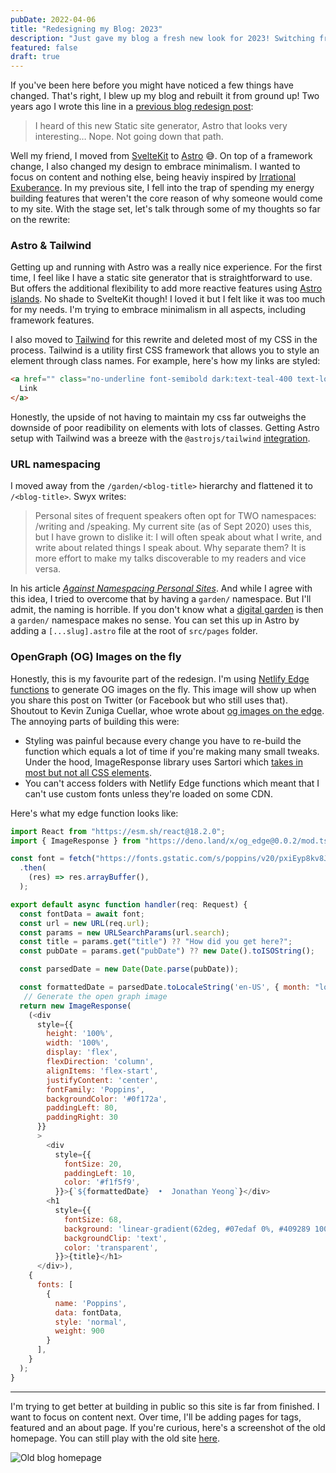 ```yaml
---
pubDate: 2022-04-06
title: "Redesigning my Blog: 2023"
description: "Just gave my blog a fresh new look for 2023! Switching from SvelteKit to Astro - read on to find out why!"
featured: false
draft: true
---
```

If you've been here before you might have noticed a few things have changed. That's right, I blew up my blog and rebuilt it from ground up! Two years ago I wrote this line in a [previous blog redesign post](blog-redesign-2021):

> I heard of this new Static site generator, Astro that looks very interesting…
> Nope. Not going down that path.

Well my friend, I moved from [SvelteKit](https://kit.svelte.dev/) to [Astro](https://astro.build/) 😅. On top of a framework change, I also changed my design to embrace minimalism. I wanted to focus on content and nothing else, being heaviy inspired by [Irrational Exuberance](https://lethain.com/). In my previous site, I fell into the trap of spending my energy building features that weren't the core reason of why someone would come to my site. With the stage set, let's talk through some of my thoughts so far on the rewrite:

### Astro & Tailwind
Getting up and running with Astro was a really nice experience. For the first time, I feel like I have a static site generator that is straightforward to use. But offers the additional flexibility to add more reactive features using [Astro islands](https://docs.astro.build/en/concepts/islands/). No shade to SvelteKit though! I loved it but I felt like it was too much for my needs. I'm trying to embrace minimalism in all aspects, including framework features.

I also moved to [Tailwind](https://tailwindcss.com/) for this rewrite and deleted most of my CSS in the process. Tailwind is a utility first CSS framework that allows you to style an element through class names. For example, here's how my links are styled:

```html
<a href="" class="no-underline font-semibold dark:text-teal-400 text-logo-green before:bg-teal-600 before:dark:bg-teal-300 before:rounded-lg hover:before:opacity-100 hover:dark:text-teal-300 hover:text-teal-600 relative">
  Link
</a>
```

Honestly, the upside of not having to maintain my css far outweighs the downside of poor readibility on elements with lots of classes. Getting Astro setup with Tailwind was a breeze with the `@astrojs/tailwind` [integration](https://docs.astro.build/en/guides/integrations-guide/tailwind/).

### URL namespacing
I moved away from the `/garden/<blog-title>` hierarchy and flattened it to `/<blog-title>`. Swyx writes:

> Personal sites of frequent speakers often opt for TWO namespaces: /writing and /speaking. My current site (as of Sept 2020) uses this, but I have grown to dislike it: I will often speak about what I write, and write about related things I speak about. Why separate them? It is more effort to make my talks discoverable to my readers and vice versa.

In his article [*Against Namespacing Personal Sites*](https://www.swyx.io/namespacing-sites). And while I agree with this idea, I tried to overcome that by having a `garden/` namespace. But I'll admit, the naming is horrible. If you don't know what a [digital garden](https://maggieappleton.com/garden-history) is then a `garden/` namespace makes no sense. You can set this up in Astro by adding a `[...slug].astro` file at the root of `src/pages` folder.

### OpenGraph (OG) Images on the fly
Honestly, this is my favourite part of the redesign. I'm using [Netlify Edge functions](https://docs.netlify.com/edge-functions/overview/) to generate OG images on the fly. This image will show up when you share this post on Twitter (or Facebook but who still uses that). Shoutout to Kevin Zuniga Cuellar, whoe wrote about [og images on the edge](https://www.kevinzunigacuellar.com/blog/og-images-on-the-edge/). The annoying parts of building this were:
- Styling was painful because every change you have to re-build the function which equals a lot of time if you're making many small tweaks. Under the hood, ImageResponse library uses Sartori which [takes in most but not all CSS elements](https://github.com/vercel/satori#css).
- You can't access folders with Netlify Edge functions which meant that I can't use custom fonts unless they're loaded on some CDN.

Here's what my edge function looks like:

```javascript
import React from "https://esm.sh/react@18.2.0";
import { ImageResponse } from "https://deno.land/x/og_edge@0.0.2/mod.ts";

const font = fetch("https://fonts.gstatic.com/s/poppins/v20/pxiEyp8kv8JHgFVrJJfedA.woff")
  .then(
    (res) => res.arrayBuffer(),
  );

export default async function handler(req: Request) {
  const fontData = await font;
  const url = new URL(req.url);
  const params = new URLSearchParams(url.search);
  const title = params.get("title") ?? "How did you get here?";
  const pubDate = params.get("pubDate") ?? new Date().toISOString();

  const parsedDate = new Date(Date.parse(pubDate));

  const formattedDate = parsedDate.toLocaleString('en-US', { month: "long", day: "numeric", year: "numeric"})
   // Generate the open graph image
  return new ImageResponse(
    (<div
      style={{
        height: '100%',
        width: '100%',
        display: 'flex',
        flexDirection: 'column',
        alignItems: 'flex-start',
        justifyContent: 'center',
        fontFamily: 'Poppins',
        backgroundColor: '#0f172a',
        paddingLeft: 80,
        paddingRight: 30
      }}
      >
        <div
          style={{
            fontSize: 20,
            paddingLeft: 10,
            color: '#f1f5f9',
          }}>{`${formattedDate}  •  Jonathan Yeong`}</div>
        <h1
          style={{
            fontSize: 68,
            background: 'linear-gradient(62deg, #07edaf 0%, #409289 100%)',
            backgroundClip: 'text',
            color: 'transparent',
          }}>{title}</h1>
      </div>),
    {
      fonts: [
        {
          name: 'Poppins',
          data: fontData,
          style: 'normal',
          weight: 900
        }
      ],
    }
  );
}
```

---

I'm trying to get better at building in public so this site is far from finished. I want to focus on content next. Over time, I'll be adding pages for tags, featured and an about page. If you're curious, here's a screenshot of the old homepage. You can still play with the old site [here](https://elastic-engelbart-26e6d9.netlify.app/).

![Old blog homepage](/post_images/redesigning-blog-2023-before-2.png)